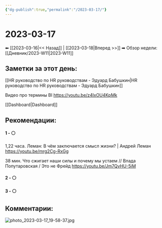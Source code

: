```yaml
---
{"dg-publish":true,"permalink":"/2023-03-17/"}
---
```


# 2023-03-17

⬅  [[2023-03-16\|<<  Назад]] | [[2023-03-18\|Вперед >>]]  ➡
Обзор недели: [[Дневник/2023-W11\|2023-W11]]


## Заметки за этот день:

[[HR руководство по HR руководствам - Эдуард Бабушкин\|HR руководство по HR руководствам - Эдуард Бабушкин]]

Видео про термины BI https://youtu.be/z4IxOU4KpMk

[[Dashboard\|Dashboard]]

## Рекомендации:

#### 1 - ⚪ 
1,22 часа. Леман: В чём заключается смысл жизни? | Андрей Леман
https://youtu.be/mrg2Cg-RxGg

38 мин. Что сжигает наши силы и почему мы устаем // Влада Попутаровская / Это не Фрейд
https://youtu.be/Jm7QvHU-5iM


#### 2 - ⚪ 

#### 3 - ⚪ 


## Комментарии:

![photo_2023-03-17_19-58-37.jpg](/img/user/photo_2023-03-17_19-58-37.jpg)